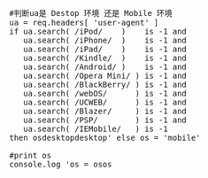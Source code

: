 <pre>
#判断ua是 Destop 环境 还是 Mobile 环境
ua = req.headers[ 'user-agent' ]
if ua.search( /iPod/    )    is -1 and 
   ua.search( /iPhone/  )    is -1 and 
   ua.search( /iPad/    )    is -1 and 
   ua.search( /Kindle/  )    is -1 and 
   ua.search( /Android/ )    is -1 and 
   ua.search( /Opera Mini/ ) is -1 and 
   ua.search( /BlackBerry/ ) is -1 and 
   ua.search( /webOS/      ) is -1 and 
   ua.search( /UCWEB/      ) is -1 and 
   ua.search( /Blazer/     ) is -1 and 
   ua.search( /PSP/        ) is -1 and 
   ua.search( /IEMobile/   ) is -1 
then osdesktopdesktop' else os = 'mobile'

#print os
console.log 'os = osos

</pre>